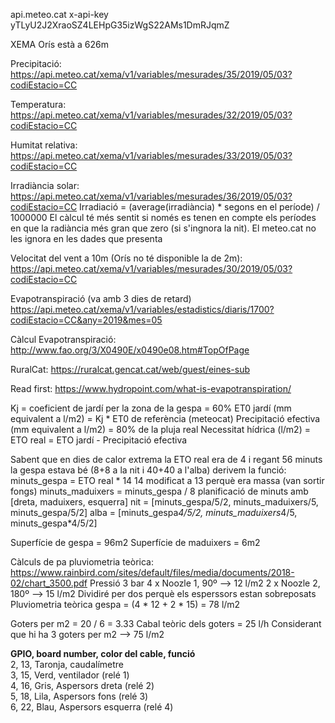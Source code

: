 api.meteo.cat 
x-api-key
yTLyU2J2XraoSZ4LEHpG35izWgS22AMs1DmRJqmZ

XEMA Orís està a 626m

Precipitació:
https://api.meteo.cat/xema/v1/variables/mesurades/35/2019/05/03?codiEstacio=CC

Temperatura:
https://api.meteo.cat/xema/v1/variables/mesurades/32/2019/05/03?codiEstacio=CC

Humitat relativa:
https://api.meteo.cat/xema/v1/variables/mesurades/33/2019/05/03?codiEstacio=CC

Irradiància solar:
https://api.meteo.cat/xema/v1/variables/mesurades/36/2019/05/03?codiEstacio=CC
Irradiació = (average(irradiància) * segons en el període) / 1000000
El càlcul té més sentit si només es tenen en compte els períodes en que la radiància més gran que zero 
(si s'ingnora la nit). El meteo.cat no les ignora en les dades que presenta

Velocitat del vent a 10m (Orís no té disponible la de 2m):
https://api.meteo.cat/xema/v1/variables/mesurades/30/2019/05/03?codiEstacio=CC 

Evapotranspiració (va amb 3 dies de retard)
https://api.meteo.cat/xema/v1/variables/estadistics/diaris/1700?codiEstacio=CC&any=2019&mes=05

Càlcul Evapotranspiració:
http://www.fao.org/3/X0490E/x0490e08.htm#TopOfPage

RuralCat:
https://ruralcat.gencat.cat/web/guest/eines-sub

Read first:
https://www.hydropoint.com/what-is-evapotranspiration/

Kj = coeficient de jardí per la zona de la gespa = 60%
ET0 jardí (mm equivalent a l/m2) = Kj * ET0 de referència (meteocat)
Precipitació efectiva (mm equivalent a l/m2) = 80% de la pluja real
Necessitat hídrica (l/m2) = ETO real = ETO jardí - Precipitació efectiva

Sabent que en dies de calor extrema la ETO real era de 4 i regant 56 minuts 
la gespa estava bé (8+8 a la nit i 40+40 a l'alba) derivem la funció:
minuts_gespa = ETO real * 14
14 modificat a 13 perquè era massa (van sortir fongs)
minuts_maduixers = minuts_gespa / 8
planificació de minuts amb [dreta, maduixers, esquerra]
nit = [minuts_gespa/5/2, minuts_maduixers/5, minuts_gespa/5/2]
alba = [minuts_gespa*4/5/2, minuts_maduixers*4/5, minuts_gespa*4/5/2]



Superfície de gespa = 96m2
Superfície de maduixers = 6m2

Càlculs de pa pluviometria teòrica:
https://www.rainbird.com/sites/default/files/media/documents/2018-02/chart_3500.pdf
Pressió 3 bar
4 x Noozle 1, 90º --> 12 l/m2
2 x Noozle 2, 180º --> 15 l/m2
Dividiré per dos perquè els esperssors estan sobreposats 
Pluviometria teòrica gespa = (4 * 12 + 2 * 15) = 78 l/m2

Goters per m2 = 20 / 6 = 3.33
Cabal teòric dels goters = 25 l/h
Considerant que hi ha 3 goters per m2 --> 75 l/m2

<b>GPIO, board number, color del cable, funció <br></b>
2, 13, Taronja, caudalímetre <br>
3, 15, Verd, ventilador (relé 1)<br>
4, 16, Gris, Aspersors dreta (relé 2) <br>
5, 18, Lila, Aspersors fons (relé 3) <br>
6, 22, Blau, Aspersors esquerra (relé 4)  <br>





